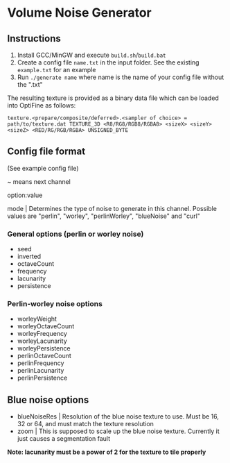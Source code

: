 # Volume Noise Generator

## Instructions

1. Install GCC/MinGW and execute `build.sh`/`build.bat`
2. Create a config file `name.txt` in the input folder. See the existing `example.txt` for an example
3. Run `./generate name` where name is the name of your config file without the ".txt"

The resulting texture is provided as a binary data file which can be loaded into OptiFine as follows:
```
texture.<prepare/composite/deferred>.<sampler of choice> = path/to/texture.dat TEXTURE_3D <R8/RG8/RGB8/RGBA8> <sizeX> <sizeY> <sizeZ> <RED/RG/RGB/RGBA> UNSIGNED_BYTE
```

## Config file format

(See example config file)

~ means next channel

option:value

mode | Determines the type of noise to generate in this channel. Possible values are "perlin", "worley", "perlinWorley", "blueNoise" and "curl"

### General options (perlin or worley noise)
* seed
* inverted
* octaveCount
* frequency
* lacunarity
* persistence

### Perlin-worley noise options
* worleyWeight
* worleyOctaveCount
* worleyFrequency
* worleyLacunarity
* worleyPersistence
* perlinOctaveCount
* perlinFrequency
* perlinLacunarity
* perlinPersistence

## Blue noise options
* blueNoiseRes | Resolution of the blue noise texture to use. Must be 16, 32 or 64, and must match the texture resolution
* zoom | This is supposed to scale up the blue noise texture. Currently it just causes a segmentation fault

**Note: lacunarity must be a power of 2 for the texture to tile properly**
